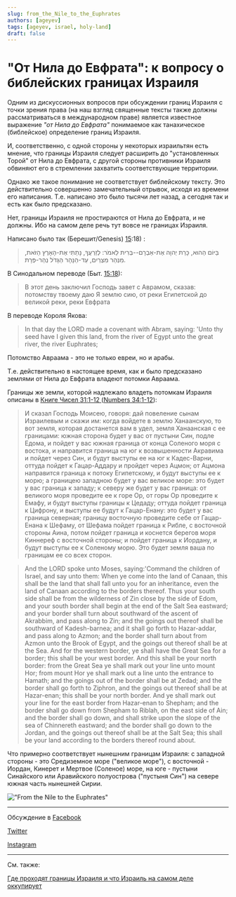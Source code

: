 ```yaml
---
slug: from_the_Nile_to_the_Euphrates
authors: [ageyev]
tags: [ageyev, israel, holy-land]
draft: false
---
```


# "От Нила до Евфрата": к вопросу о библейских границах Израиля 

Одним из дискуссионных вопросов при обсуждении границ Израиля с точки зрения права (на наш взгляд священные тексты также должны рассматриваться в международном праве) является известное выражение *"от Нила до Евфрата"* понимаемое как танахическое (библейское) определение границ Израиля. 

И, соответственно, с одной стороны у некоторых израильтян есть мнение, что границы Израиля следует расширить до "установленных Торой" от Нила до Евфрата, с другой стороны противники Израиля обвиняют его в стремлении захватить соответствующие территории. 

Однако же такое понимание не соответствует библейскому тексту. Это действительно совершенно замечательный отрывок, исходя из времени его написания. Т.е. написано это было тысячи лет назад, а сегодня так и есть как было предсказано. 

Нет, границы Израиля не простираются от Нила до Евфрата, и не должны. Ибо на самом деле речь тут вовсе не границах Израиля. 

<!--truncate-->  

Написано было так (Берешит/Genesis) [15](https://mechon-mamre.org/p/pt/pt0115.htm):18) : 

> בַּיּוֹם הַהוּא, כָּרַת יְהוָה אֶת-אַבְרָם--בְּרִית לֵאמֹר:  לְזַרְעֲךָ, נָתַתִּי אֶת-הָאָרֶץ הַזֹּאת, מִנְּהַר מִצְרַיִם, עַד-הַנָּהָר הַגָּדֹל נְהַר-פְּרָת.

В Синодальном переводе (Быт. [15:18](https://ru.wikisource.org/wiki/%D0%91%D1%8B%D1%82%D0%B8%D0%B5#15:18)): 

> В этот день заключил Господь завет с Аврамом, сказав: потомству твоему даю Я землю сию, от реки Египетской до великой реки, реки Евфрата 

В переводе Короля Якова:

> In that day the LORD made a covenant with Abram, saying: 'Unto thy seed have I given this land, from the river of Egypt unto the great river, the river Euphrates; 

Потомство Авраама - это не только евреи, но и арабы. 

Т.е. действительно в настоящее время, как и было предсказано землями от Нила до Евфрата владеют потомки Авраама.

Границы же земли, которой надлежало владеть потомкам Израиля описаны в [Книге Чисел 31:1-12 ](https://ru.wikisource.org/wiki/%D0%A7%D0%B8%D1%81%D0%BB%D0%B0#34:1) ([Numbers 34:1-12](https://mechon-mamre.org/p/pt/pt0434.htm)):

> И сказал Господь Моисею, говоря: дай повеление сынам Израилевым и скажи им: когда войдете в землю Ханаанскую, то вот земля, которая достанется вам в удел, земля Ханаанская с ее границами: южная сторона будет у вас от пустыни Син, подле Едома, и пойдет у вас южная граница от конца Соленого моря с востока, и направится граница на юг к возвышенности Акравима и пойдет через Син, и будут выступы ее на юг к Кадес-Варни, оттуда пойдет к Гацар-Аддару и пройдет через Ацмон; от Ацмона направится граница к потоку Египетскому, и будут выступы ее к морю; а границею западною будет у вас великое море: это будет у вас граница к западу; к северу же будет у вас граница: от великого моря проведите ее к горе Ор, от горы Ор проведите к Емафу, и будут выступы границы к Цедаду; оттуда пойдет граница к Цифрону, и выступы ее будут к Гацар-Енану: это будет у вас граница северная; границу восточную проведите себе от Гацар-Енана к Шефаму, от Шефама пойдет граница к Рибле, с восточной стороны Аина, потом пойдет граница и коснется берегов моря Киннереф с восточной стороны; и пойдет граница к Иордану, и будут выступы ее к Соленому морю. Это будет земля ваша по границам ее со всех сторон.

> And the LORD spoke unto Moses, saying:'Command the children of Israel, and say unto them: When ye come into the land of Canaan, this shall be the land that shall fall unto you for an inheritance, even the land of Canaan according to the borders thereof. Thus your south side shall be from the wilderness of Zin close by the side of Edom, and your south border shall begin at the end of the Salt Sea eastward; and your border shall turn about southward of the ascent of Akrabbim, and pass along to Zin; and the goings out thereof shall be southward of Kadesh-barnea; and it shall go forth to Hazar-addar, and pass along to Azmon; and the border shall turn about from Azmon unto the Brook of Egypt, and the goings out thereof shall be at the Sea. And for the western border, ye shall have the Great Sea for a border; this shall be your west border. And this shall be your north border: from the Great Sea ye shall mark out your line unto mount Hor; from mount Hor ye shall mark out a line unto the entrance to Hamath; and the goings out of the border shall be at Zedad; and the border shall go forth to Ziphron, and the goings out thereof shall be at Hazar-enan; this shall be your north border. And ye shall mark out your line for the east border from Hazar-enan to Shepham; and the border shall go down from Shepham to Riblah, on the east side of Ain; and the border shall go down, and shall strike upon the slope of the sea of Chinnereth eastward; and the border shall go down to the Jordan, and the goings out thereof shall be at the Salt Sea; this shall be your land according to the borders thereof round about.

Что примерно соответствует нынешним границам Израиля: с западной стороны - это Средиземное море ("великое море"), с восточной - Иордан, Кинерет и Мертвое (Соленое) море, на юге - пустыни Синайского или Аравийского полуострова ("пустыня Син") на севере южная часть нынешней Сирии.

!["From the Nile to the Euphrates"](/img/Illustrations/blog/2025-02-06-from_the_Nile_to_the_Euphrates/Bereshit_15-18.png) 

--- 

Обсуждение в [Facebook](https://www.facebook.com/viktor.ageyev/posts/pfbid0GqkDefYN7YKmHdi1tzLC7Ai1vcoRvH2CqdSvhZS2yfhKfMM3SA1rf9yGWHm8yivTl) 

[Twitter](https://x.com/ageyev/status/1887506345617768538)

[Instagram](https://www.instagram.com/p/DFvBBNkoYaM/) 

--- 

См. также: 

[Где проходят границы Израиля и что Израиль на самом деле оккупирует](/ru/Holy-Land/borders_and_territory_of_israel/)